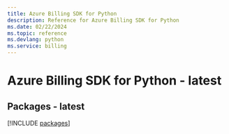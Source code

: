 ```yaml
---
title: Azure Billing SDK for Python
description: Reference for Azure Billing SDK for Python
ms.date: 02/22/2024
ms.topic: reference
ms.devlang: python
ms.service: billing
---
```

# Azure Billing SDK for Python - latest
## Packages - latest
[!INCLUDE [packages](billing-index.md)]